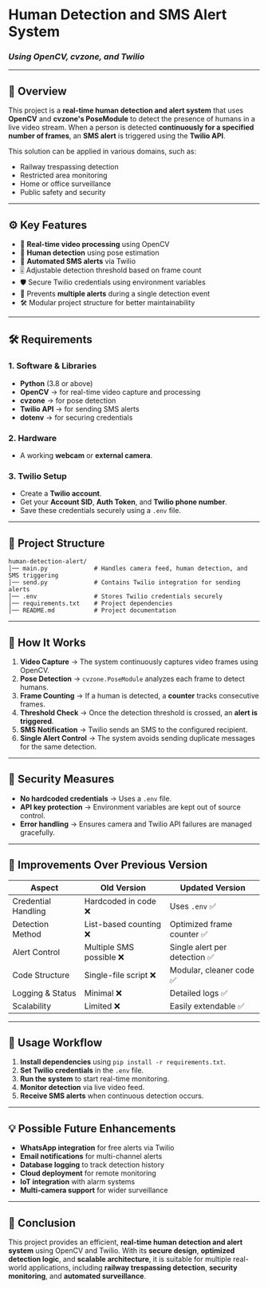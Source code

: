 
# **Human Detection and SMS Alert System**

### *Using OpenCV, cvzone, and Twilio*

---

## **📌 Overview**

This project is a **real-time human detection and alert system** that uses **OpenCV** and **cvzone's PoseModule** to detect the presence of humans in a live video stream.
When a person is detected **continuously for a specified number of frames**, an **SMS alert** is triggered using the **Twilio API**.

This solution can be applied in various domains, such as:

* Railway trespassing detection
* Restricted area monitoring
* Home or office surveillance
* Public safety and security

---

## **⚙️ Key Features**

* 🎥 **Real-time video processing** using OpenCV
* 🧍 **Human detection** using pose estimation
* 📩 **Automated SMS alerts** via Twilio
* 🎚️ Adjustable detection threshold based on frame count
* 🛡️ Secure Twilio credentials using environment variables
* 🚨 Prevents **multiple alerts** during a single detection event
* 🛠️ Modular project structure for better maintainability

---

## **🛠️ Requirements**

### **1. Software & Libraries**

* **Python** (3.8 or above)
* **OpenCV** → for real-time video capture and processing
* **cvzone** → for pose detection
* **Twilio API** → for sending SMS alerts
* **dotenv** → for securing credentials

### **2. Hardware**

* A working **webcam** or **external camera**.

### **3. Twilio Setup**

* Create a **Twilio account**.
* Get your **Account SID**, **Auth Token**, and **Twilio phone number**.
* Save these credentials securely using a `.env` file.

---

## **📂 Project Structure**

```
human-detection-alert/
│── main.py             # Handles camera feed, human detection, and SMS triggering
│── send.py             # Contains Twilio integration for sending alerts
│── .env                # Stores Twilio credentials securely
│── requirements.txt    # Project dependencies
│── README.md           # Project documentation
```

---

## **🔄 How It Works**

1. **Video Capture** → The system continuously captures video frames using OpenCV.
2. **Pose Detection** → `cvzone.PoseModule` analyzes each frame to detect humans.
3. **Frame Counting** → If a human is detected, a **counter** tracks consecutive frames.
4. **Threshold Check** → Once the detection threshold is crossed, an **alert is triggered**.
5. **SMS Notification** → Twilio sends an SMS to the configured recipient.
6. **Single Alert Control** → The system avoids sending duplicate messages for the same detection.

---

## **🔐 Security Measures**

* **No hardcoded credentials** → Uses a `.env` file.
* **API key protection** → Environment variables are kept out of source control.
* **Error handling** → Ensures camera and Twilio API failures are managed gracefully.

---

## **📌 Improvements Over Previous Version**

| **Aspect**          | **Old Version**         | **Updated Version**          |
| ------------------- | ----------------------- | ---------------------------- |
| Credential Handling | Hardcoded in code ❌     | Uses `.env` ✅                |
| Detection Method    | List-based counting ❌   | Optimized frame counter ✅    |
| Alert Control       | Multiple SMS possible ❌ | Single alert per detection ✅ |
| Code Structure      | Single-file script ❌    | Modular, cleaner code ✅      |
| Logging & Status    | Minimal ❌               | Detailed logs ✅              |
| Scalability         | Limited ❌               | Easily extendable ✅          |

---

## **🚀 Usage Workflow**

1. **Install dependencies** using `pip install -r requirements.txt`.
2. **Set Twilio credentials** in the `.env` file.
3. **Run the system** to start real-time monitoring.
4. **Monitor detection** via live video feed.
5. **Receive SMS alerts** when continuous detection occurs.

---

## **💡 Possible Future Enhancements**

* **WhatsApp integration** for free alerts via Twilio
* **Email notifications** for multi-channel alerts
* **Database logging** to track detection history
* **Cloud deployment** for remote monitoring
* **IoT integration** with alarm systems
* **Multi-camera support** for wider surveillance

---

## **🎯 Conclusion**

This project provides an efficient, **real-time human detection and alert system** using OpenCV and Twilio.
With its **secure design**, **optimized detection logic**, and **scalable architecture**, it is suitable for multiple real-world applications, including **railway trespassing detection**, **security monitoring**, and **automated surveillance**.


